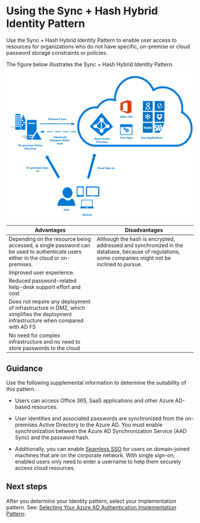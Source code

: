 # Using the Sync + Hash Hybrid Identity Pattern

Use the Sync + Hash Hybrid Identity Pattern to enable user access to resources for organizations who do not have specific, on-premise or cloud password storage constraints or policies. 

The figure below illustrates the Sync + Hash Hybrid Identity Pattern.

![SynchandHash](https://github.com/alvarovitta/Azure-Identity/blob/master/images/SynchandHash.png)


|**Advantages** | **Disadvantages** |  
| -------------| -------------| 
| Depending on the resource being accessed, a single password can be used to authenticate users either in the cloud or on-premises. |Although the hash is encrypted, addressed and synchronized in the database, because of regulations, some companies might not be inclined to pursue.|
|Improved user experience. | |
|Reduced password-related help-desk support effort and cost | |
|Does not require any deployment of infrastructure in DMZ, which simplifies the deployment infrastructure when compared with AD FS | |
|No need for complex infrastructure and no need to store passwords to the cloud | |



## Guidance

Use the following supplemental information to determine the suitability of this pattern.

- Users can access Office 365, SaaS applications and other Azure AD-based resources.

- User identities and associated passwords are synchronized from the on-premises Active Directory to the Azure AD. You must enable synchronization between the Azure AD Synchronization Service (AAD Sync) and the password hash.
	
- Additionally, you can enable [Seamless SSO](https://docs.microsoft.com/en-us/azure/active-directory/connect/active-directory-aadconnect-sso) for users on domain-joined machines that are on the corporate network. With single sign-on, enabled users only need to enter a username to help them securely access cloud resources.



## Next steps

After you determine your Identity pattern, select your Implementation pattern. See: [Selecting Your Azure AD Authentication Implementation Pattern](1.7-Selecting-your-Azure-AD-Authentication-Implementation-Pattern.md):

